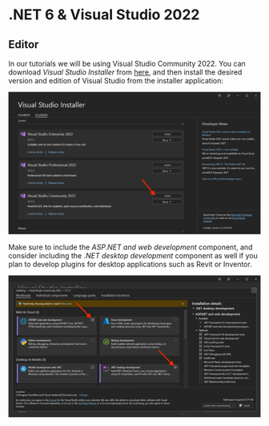 # .NET 6 & Visual Studio 2022

## Editor

In our tutorials we will be using Visual Studio Community 2022. You can download _Visual Studio Installer_
from [here](https://visualstudio.microsoft.com/vs/community/), and then install the desired version and edition
of Visual Studio from the installer application:

![Visual Studio Installer](vs-installer.png)

Make sure to include the _ASP.NET and web development_ component, and consider including
the _.NET desktop development_ component as well if you plan to develop plugins for desktop applications
such as Revit or Inventor.

![Visual Studio Components](vs-components.png)
